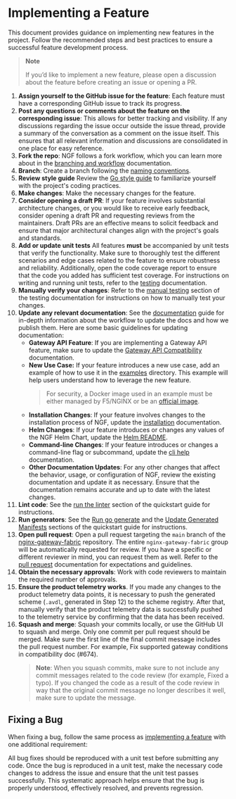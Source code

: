 # Implementing a Feature

This document provides guidance on implementing new features in the project. Follow the recommended steps and best
practices to ensure a successful feature development process.

> **Note**
>
> If you’d like to implement a new feature, please open a discussion about the feature
> before creating an issue or opening a PR.

1. **Assign yourself to the GitHub issue for the feature**: Each feature must have a corresponding GitHub issue to track
   its progress.
2. **Post any questions or comments about the feature on the corresponding issue**: This allows for better tracking and
   visibility. If any discussions regarding the issue occur outside the issue thread, provide a summary of the
   conversation as a comment on the issue itself. This ensures that all relevant information and discussions are
   consolidated in one place for easy reference.
3. **Fork the repo**: NGF follows a fork workflow, which you can learn more about in
   the [branching and workflow](/docs/developer/branching-and-workflow.md) documentation.
4. **Branch**: Create a branch following
   the [naming conventions](/docs/developer/branching-and-workflow.md#branch-naming-conventions).
5. **Review style guide** Review the [Go style guide](/docs/developer/go-style-guide.md) to familiarize yourself with
   the project's coding practices.
6. **Make changes**: Make the necessary changes for the feature.
7. **Consider opening a draft PR**: If your feature involves substantial architecture changes, or you would like to
   receive early feedback, consider opening a draft PR and requesting reviews from the maintainers. Draft PRs are an
   effective means to solicit feedback and ensure that major architectural changes align with the project's goals and
   standards.
8. **Add or update unit tests** All features **must** be accompanied by unit tests that verify the functionality. Make
   sure to thoroughly test the different scenarios and edge cases related to the feature to ensure robustness and
   reliability. Additionally, open the code coverage report to ensure that the code you added has sufficient test
   coverage. For instructions on writing and running unit tests, refer to
   the [testing](/docs/developer/testing.md#unit-test-guidelines) documentation.
9. **Manually verify your changes**: Refer to the [manual testing](/docs/developer/testing.md#manual-testing) section of
   the testing documentation for instructions on how to manually test your changes.
10. **Update any relevant documentation**: See the [documentation](https://github.com/nginxinc/nginx-gateway-fabric/blob/main/site/README.md) guide for in-depth information about the workflow to update the docs and how we publish them.
   Here are some basic guidelines for updating documentation:
    - **Gateway API Feature**: If you are implementing a Gateway API feature, make sure to update
      the [Gateway API Compatibility](/site/content/concepts/gateway-api-compatibility.md) documentation.
    - **New Use Case:** If your feature introduces a new use case, add an example of how to use it in
      the [examples](/examples) directory. This example will help users understand how to leverage the new feature.
      > For security, a Docker image used in an example must be either managed by F5/NGINX or be an [official image](https://docs.docker.com/docker-hub/official_images/).
    - **Installation Changes**: If your feature involves changes to the installation process of NGF, update
      the [installation](/site/content/how-to/installation/installation.md) documentation.
    - **Helm Changes**: If your feature introduces or changes any values of the NGF Helm Chart, update the
      [Helm README](/charts/nginx-gateway-fabric/README.md).
    - **Command-line Changes**: If your feature introduces or changes a command-line flag or subcommand, update
      the [cli help](/site/content/reference/cli-help.md) documentation.
    - **Other Documentation Updates**: For any other changes that affect the behavior, usage, or configuration of NGF,
      review the existing documentation and update it as necessary. Ensure that the documentation remains accurate and
      up to date with the latest changes.
11. **Lint code**: See the [run the linter](/docs/developer/quickstart.md#run-the-linter) section of the quickstart
    guide for instructions.
12. **Run generators**: See the [Run go generate](/docs/developer/quickstart.md#run-go-generate) and the
    [Update Generated Manifests](/docs/developer/quickstart.md#update-generated-manifests) sections of the
    quickstart guide for instructions.
13. **Open pull request**: Open a pull request targeting the `main` branch of
    the [nginx-gateway-fabric](https://github.com/nginxinc/nginx-gateway-fabric/tree/main) repository. The
    entire `nginx-gateway-fabric` group will be automatically requested for review. If you have a specific or
    different reviewer in mind, you can request them as well. Refer to
    the [pull request](/docs/developer/pull-request.md) documentation for expectations and guidelines.
14. **Obtain the necessary approvals**: Work with code reviewers to maintain the required number of approvals.
15. **Ensure the product telemetry works**. If you made any changes to the product telemetry data points, it is
    necessary to push the generated scheme (`.avdl`, generated in Step 12) to the scheme registry. After that, manually
    verify that the product telemetry data is successfully pushed to the telemetry service by confirming that the data
    has been received.
16. **Squash and merge**: Squash your commits locally, or use the GitHub UI to squash and merge. Only one commit per
    pull request should be merged. Make sure the first line of the final commit message includes the pull request
    number. For example, Fix supported gateway conditions in compatibility doc (#674).
    > **Note**:
    When you squash commits, make sure to not include any commit messages related to the code review
    (for example, Fixed a typo). If you changed the code as a result of the code review in way that the
    > original commit message no longer describes it well, make sure to update the message.

## Fixing a Bug

When fixing a bug, follow the same process as [implementing a feature](#implementing-a-feature) with one additional
requirement:

All bug fixes should be reproduced with a unit test before submitting any code. Once the bug is reproduced in a unit
test, make the necessary code changes to address the issue and ensure that the unit test passes successfully. This
systematic approach helps ensure that the bug is properly understood, effectively resolved, and prevents regression.

